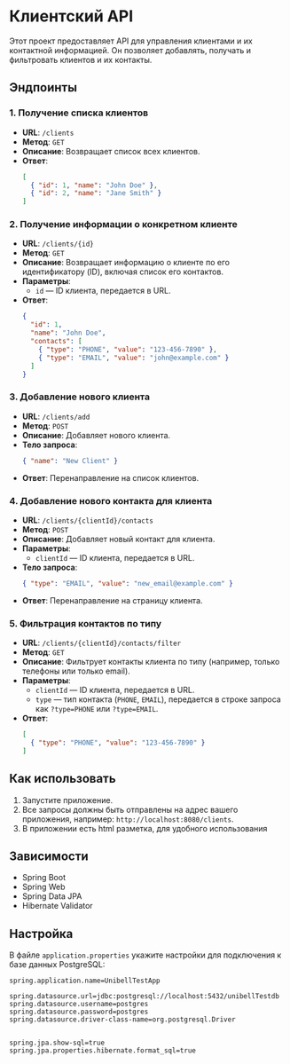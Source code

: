 # Клиентский API

Этот проект предоставляет API для управления клиентами и их контактной информацией. Он позволяет добавлять, получать и фильтровать клиентов и их контакты.

## Эндпоинты

### 1. Получение списка клиентов
- **URL**: `/clients`
- **Метод**: `GET`
- **Описание**: Возвращает список всех клиентов.
- **Ответ**:
  ```json
  [
    { "id": 1, "name": "John Doe" },
    { "id": 2, "name": "Jane Smith" }
  ]
  ```

### 2. Получение информации о конкретном клиенте
- **URL**: `/clients/{id}`
- **Метод**: `GET`
- **Описание**: Возвращает информацию о клиенте по его идентификатору (ID), включая список его контактов.
- **Параметры**:
    - `id` — ID клиента, передается в URL.
- **Ответ**:
  ```json
  {
    "id": 1,
    "name": "John Doe",
    "contacts": [
      { "type": "PHONE", "value": "123-456-7890" },
      { "type": "EMAIL", "value": "john@example.com" }
    ]
  }
  ```

### 3. Добавление нового клиента
- **URL**: `/clients/add`
- **Метод**: `POST`
- **Описание**: Добавляет нового клиента.
- **Тело запроса**:
  ```json
  { "name": "New Client" }
  ```
- **Ответ**: Перенаправление на список клиентов.

### 4. Добавление нового контакта для клиента
- **URL**: `/clients/{clientId}/contacts`
- **Метод**: `POST`
- **Описание**: Добавляет новый контакт для клиента.
- **Параметры**:
    - `clientId` — ID клиента, передается в URL.
- **Тело запроса**:
  ```json
  { "type": "EMAIL", "value": "new_email@example.com" }
  ```
- **Ответ**: Перенаправление на страницу клиента.

### 5. Фильтрация контактов по типу
- **URL**: `/clients/{clientId}/contacts/filter`
- **Метод**: `GET`
- **Описание**: Фильтрует контакты клиента по типу (например, только телефоны или только email).
- **Параметры**:
    - `clientId` — ID клиента, передается в URL.
    - `type` — тип контакта (`PHONE`, `EMAIL`), передается в строке запроса как `?type=PHONE` или `?type=EMAIL`.
- **Ответ**:
  ```json
  [
    { "type": "PHONE", "value": "123-456-7890" }
  ]
  ```

## Как использовать
1. Запустите приложение.
2. Все запросы должны быть отправлены на адрес вашего приложения, например: `http://localhost:8080/clients`.
3. В приложении есть html разметка, для удобного использования
## Зависимости
- Spring Boot
- Spring Web
- Spring Data JPA
- Hibernate Validator

## Настройка
В файле `application.properties` укажите настройки для подключения к базе данных PostgreSQL:

```properties
spring.application.name=UnibellTestApp

spring.datasource.url=jdbc:postgresql://localhost:5432/unibellTestdb
spring.datasource.username=postgres
spring.datasource.password=postgres
spring.datasource.driver-class-name=org.postgresql.Driver


spring.jpa.show-sql=true
spring.jpa.properties.hibernate.format_sql=true
